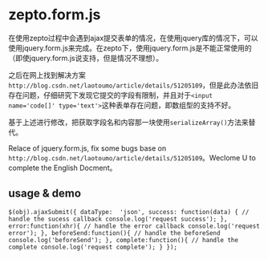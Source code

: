 # zepto.form.js

在使用zepto过程中会遇到ajax提交表单的情况，在使用jquery库的情况下，可以使用jquery.form.js来完成。在zepto下，使用jquery.form.js是不能正常使用的（即使jquery.form.js说支持，但是情况不理想）。

之后在网上找到解决方案 `http://blog.csdn.net/laotoumo/article/details/51205109`，但是此办法依旧存在问题，仔细研究下发现它提交的字段有限制，并且对于`<input name='code[]' type='text'>`这种表单存在问题，即数组型的支持不好。

基于上述进行修改，把获取字段名和内容那一块使用`serializeArray()`方法来替代。

Relace of jquery.form.js, fix some bugs base on `http://blog.csdn.net/laotoumo/article/details/51205109`。Weclome U to complete the English Docment。

## usage & demo
`
    $(obj).ajaxSubmit({
        dataType:  'json',
        success: function(data) {
            // handle the sucess callback
            console.log('request success');
        },
        error:function(xhr){
            // handle the error callback
            console.log('request error');
        },
        beforeSend:function(){
            // handle the beforeSend
            console.log('beforeSend');
        },
        complete:function(){
            // handle the complete
            console.log('request complete');
        }
    });
`